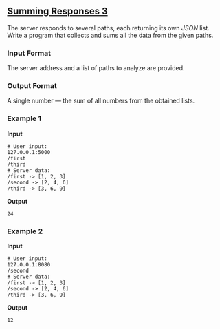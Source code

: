 ## [Summing Responses 3](../../../solutions/6.3/63_e.py)

The server responds to several paths, each returning its own _JSON_ list. Write a program that collects and sums all the data from the given paths.

### Input Format

The server address and a list of paths to analyze are provided.

### Output Format

A single number — the sum of all numbers from the obtained lists.

### Example 1

__Input__
```plaintext
# User input:
127.0.0.1:5000
/first
/third
# Server data:
/first -> [1, 2, 3]
/second -> [2, 4, 6]
/third -> [3, 6, 9]
```

__Output__
```plaintext
24
```

### Example 2

__Input__
```plaintext
# User input:
127.0.0.1:8080
/second
# Server data:
/first -> [1, 2, 3]
/second -> [2, 4, 6]
/third -> [3, 6, 9]
```

__Output__
```plaintext
12
```